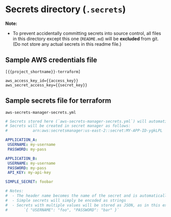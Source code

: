# Secrets directory (`.secrets`)

**Note:**

* To prevent accidentally committing secrets into source control, all files in this directory except this one (`README.md`) will be **excluded** from git. (Do not store any actual secrets in this readme file.)

## Sample AWS credentials file

```text
[{{project_shortname}}-terraform]

aws_access_key_id={{access_key}}
aws_secret_access_key={{secret_key}}
```

## Sample secrets file for terraform

`aws-secrets-manager-secrets.yml`

```yml
# Secrets stored here (`aws-secrets-manager-secrets.yml`) will automatically be deployed to AWS Secrets Manager.
# Secrets will be created in secret manager as follows:
#           arn:aws:secretsmanager:us-east-2::secret:MY-APP-ID-ygkLPL

APPLICATION_A:
 USERNAME: my-username
 PASSWORD: my-pass

APPLICATION_B:
 USERNAME: my-username
 PASSWORD: my-pass
 API_KEY: my-api-key

SIMPLE_SECRET: foobar

# Notes:
#  - The header name becomes the name of the secret and is automatically concatenated with a random string in the ARN
#  - Simple secrets will simply be encoded as strings
#  - Secrets with multiple values will be stored as JSON, as in this example:
#       `{ "USERNAME": "foo", "PASSWORD": "bar" }`
```
